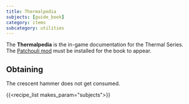 ```yaml
---
title: Thermalpedia
subjects: [guide_book]
category: items
subcategory: utilities
---
```


The **Thermalpedia** is the in-game documentation for the Thermal Series. The [Patchouli mod](https://www.curseforge.com/minecraft/mc-mods/patchouli) must be installed for the book to appear.

Obtaining
---------

The crescent hammer does not get consumed.

{{<recipe_list makes_param="subjects">}}

